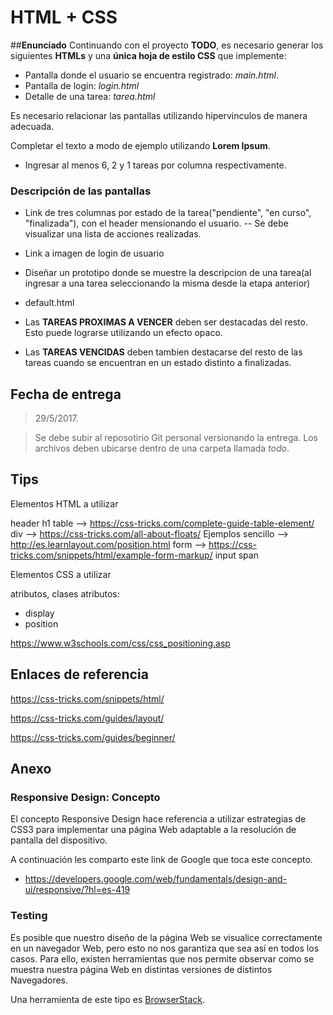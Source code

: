 # HTML + CSS

##**Enunciado**
Continuando con el proyecto __TODO__, es necesario generar los siguientes __HTMLs__ y una __única hoja de estilo CSS__ que implemente:

- Pantalla donde el usuario se encuentra registrado: *main.html*.
- Pantalla de login: *login.html*
- Detalle de una tarea: *tarea.html*


Es necesario relacionar las pantallas utilizando hipervinculos de manera adecuada.

Completar el texto a modo de ejemplo utilizando **Lorem Ipsum**.

- Ingresar al menos 6, 2 y 1 tareas por columna respectivamente.

### **Descripción de las pantallas**

- Link de tres columnas por estado de la tarea("pendiente", "en curso", "finalizada"), con el header mensionando el usuario.
-- Se debe visualizar una lista de acciones realizadas. 
- Link a imagen de login de usuario
- Diseñar un prototipo donde se muestre la descripcion de una tarea(al ingresar a una tarea seleccionando la misma desde la etapa anterior)


- default.html
 - Las **TAREAS PROXIMAS A VENCER** deben ser destacadas del resto. Esto puede lograrse utilizando un efecto opaco.
 - Las **TAREAS VENCIDAS** deben tambien destacarse del resto de las tareas cuando se encuentran en un estado distinto a finalizadas.


## **Fecha de entrega**

> 29/5/2017.

> Se debe subir al reposotirio Git personal versionando la entrega.
Los archivos deben ubicarse dentro de una carpeta llamada _todo_.

## **Tips**

Elementos HTML a utilizar

header
h1
table --> https://css-tricks.com/complete-guide-table-element/
div --> https://css-tricks.com/all-about-floats/
    Ejemplos sencillo --> http://es.learnlayout.com/position.html
form --> https://css-tricks.com/snippets/html/example-form-markup/
input
span

Elementos CSS a utilizar

atributos, clases
atributos:
- display
- position


https://www.w3schools.com/css/css_positioning.asp

## Enlaces de referencia

https://css-tricks.com/snippets/html/

https://css-tricks.com/guides/layout/

https://css-tricks.com/guides/beginner/

## **Anexo**

### **Responsive Design**: Concepto

El concepto Responsive Design hace referencia a utilizar estrategias de CSS3 para implementar una página Web adaptable a la resolución de pantalla del dispositivo.

A continuación les comparto este link de Google que toca este concepto.

- https://developers.google.com/web/fundamentals/design-and-ui/responsive/?hl=es-419

### **Testing**

Es posible que nuestro diseño de la página Web se visualice correctamente en un navegador Web, pero esto no nos garantiza que sea así en todos los casos. Para ello, existen herramientas que nos permite observar como se muestra nuestra página Web en distintas versiones de distintos Navegadores.

Una herramienta de este tipo es [BrowserStack](https://www.browserstack.com).